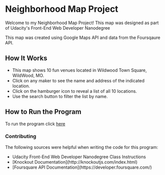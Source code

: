 <h1> Neighborhood Map Project</h1>

<p> Welcome to my Neighborhood Map Project! This map was designed as part of Udacity's Front-End Web Developer Nanodegree </p>
<p> This map was created using Google Maps API and data from the Foursqaure API. </p>

<h2> How It Works</h2>

<ul>
    <li> This map shows 10 fun venues located in Wildwood Town Square, WildWood, MO.</li>
    <li> Click on any maker to see the name and address of the indicated location. </li>
    <li> Click on the hamburger icon to reveal a list of all 10 locations. </li>
    <li> Use the search button to filter the list by name.</li>
</ul>

<h2> How to Run the Program </h2>

To run the program click [here](https://jenlyoung.github.io/Neighborhood-Map-Project/)

<h3> Contributing </h3>

<p>The following sources were helpful when writing the code for this program: <p>

<ul>
<li> Udacity Front-End Web Developer Nanodegree Class Instructions </li>
<li> [Knockout Documentation](http://knockoutjs.com/index.html)</li>
<li> [Foursquare API Documentation](https://developer.foursquare.com/)</li>
</ul>